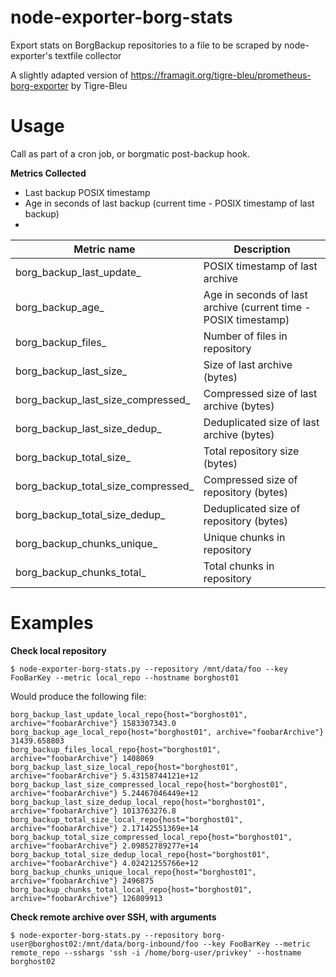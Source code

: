 # node-exporter-borg-stats
Export stats on BorgBackup repositories to a file to be scraped by node-exporter's textfile collector

A slightly adapted version of https://framagit.org/tigre-bleu/prometheus-borg-exporter by Tigre-Bleu

# Usage
Call as part of a cron job, or borgmatic post-backup hook. 

**Metrics Collected**

* Last backup POSIX timestamp
* Age in seconds of last backup (current time - POSIX timestamp of last backup)
* 

Metric name | Description
------------|------------
borg_backup_last_update_            | POSIX timestamp of last archive
borg_backup_age_                    | Age in seconds of last archive (current time - POSIX timestamp)
borg_backup_files_                  | Number of files in repository
borg_backup_last_size_              | Size of last archive (bytes)
borg_backup_last_size_compressed_   | Compressed size of last archive (bytes)          
borg_backup_last_size_dedup_        | Deduplicated size of last archive (bytes)
borg_backup_total_size_             | Total repository size (bytes)
borg_backup_total_size_compressed_  | Compressed size of repository (bytes)
borg_backup_total_size_dedup_       | Deduplicated size of repository (bytes)
borg_backup_chunks_unique_          | Unique chunks in repository
borg_backup_chunks_total_           | Total chunks in repository

# Examples
**Check local repository**

`$ node-exporter-borg-stats.py --repository /mnt/data/foo --key FooBarKey --metric local_repo --hostname borghost01`

Would produce the following file:
```
borg_backup_last_update_local_repo{host="borghost01", archive="foobarArchive"} 1583307343.0
borg_backup_age_local_repo{host="borghost01", archive="foobarArchive"} 31439.658803
borg_backup_files_local_repo{host="borghost01", archive="foobarArchive"} 1408069
borg_backup_last_size_local_repo{host="borghost01", archive="foobarArchive"} 5.43158744121e+12
borg_backup_last_size_compressed_local_repo{host="borghost01", archive="foobarArchive"} 5.24467046449e+12
borg_backup_last_size_dedup_local_repo{host="borghost01", archive="foobarArchive"} 1013763276.8
borg_backup_total_size_local_repo{host="borghost01", archive="foobarArchive"} 2.17142551369e+14
borg_backup_total_size_compressed_local_repo{host="borghost01", archive="foobarArchive"} 2.09852789277e+14
borg_backup_total_size_dedup_local_repo{host="borghost01", archive="foobarArchive"} 4.02421255766e+12
borg_backup_chunks_unique_local_repo{host="borghost01", archive="foobarArchive"} 2496875
borg_backup_chunks_total_local_repo{host="borghost01", archive="foobarArchive"} 126809913
```

**Check remote archive over SSH, with arguments**

`$ node-exporter-borg-stats.py --repository borg-user@borghost02:/mnt/data/borg-inbound/foo --key FooBarKey --metric remote_repo --sshargs 'ssh -i /home/borg-user/privkey' --hostname borghost02`
